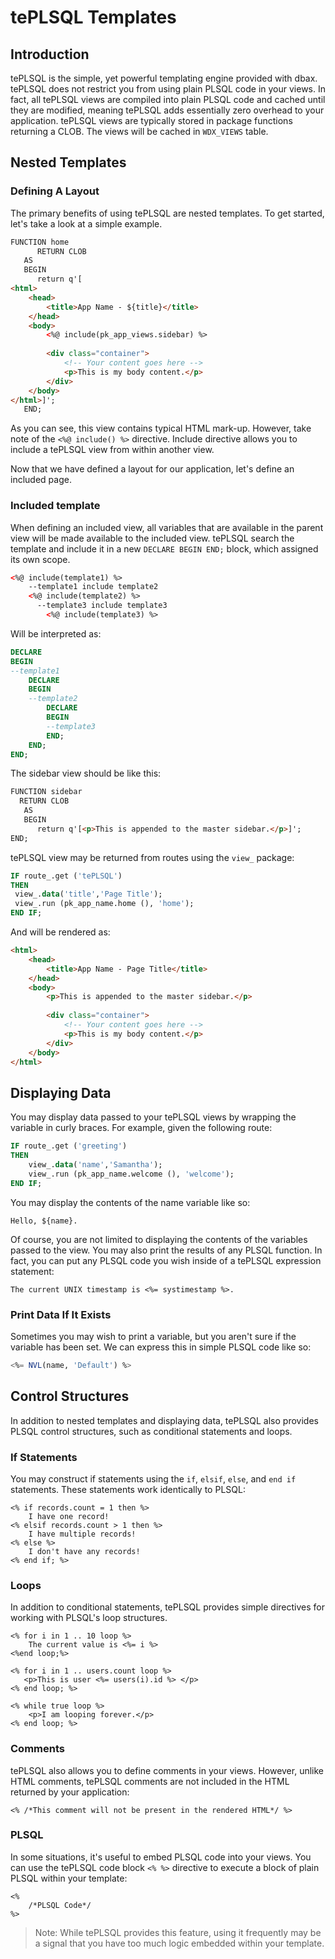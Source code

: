 # tePLSQL Templates

## Introduction

tePLSQL is the simple, yet powerful templating engine provided with dbax. tePLSQL does not restrict you from using plain PLSQL code in your views. In fact, all tePLSQL views are compiled into plain PLSQL code and cached until they are modified, meaning tePLSQL adds essentially zero overhead to your application. tePLSQL views are typically stored in package functions returning a CLOB. The views will be cached in `WDX_VIEWS` table.


## Nested Templates

### Defining A Layout

The primary benefits of using tePLSQL are nested templates. To get started, let's take a look at a simple example. 


```html
FUNCTION home
      RETURN CLOB
   AS
   BEGIN
      return q'[
<html>
    <head>
        <title>App Name - ${title}</title>
    </head>
    <body>
        <%@ include(pk_app_views.sidebar) %>
        
        <div class="container">
            <!-- Your content goes here -->
            <p>This is my body content.</p>
        </div>
    </body>
</html>]';      
   END;
```

As you can see, this view contains typical HTML mark-up. However, take note of the `<%@ include() %>` directive. Include directive allows you to include a tePLSQL view from within another view.

Now that we have defined a layout for our application, let's define an included page.


### Included template

When defining an included view, all variables that are available in the parent view will be made available to the included view. tePLSQL search the template and include it in a new `DECLARE BEGIN END;` block, which assigned its own scope.

```html
<%@ include(template1) %>
    --template1 include template2
    <%@ include(template2) %>    
      --template3 include template3
        <%@ include(template3) %>    
```

Will be interpreted as:

```sql
DECLARE
BEGIN
--template1
    DECLARE
    BEGIN  
    --template2  
        DECLARE
        BEGIN
        --template3
        END;    
    END;
END;
```

The sidebar view should be like this: 

```html
FUNCTION sidebar
  RETURN CLOB
   AS
   BEGIN   	  
      return q'[<p>This is appended to the master sidebar.</p>]';
END;
```


tePLSQL view may be returned from routes using the `view_` package:

```sql
IF route_.get ('tePLSQL')
THEN
 view_.data('title','Page Title');
 view_.run (pk_app_name.home (), 'home');
END IF;
```

And will be rendered as: 

```html
<html>
    <head>
        <title>App Name - Page Title</title>
    </head>
    <body>
        <p>This is appended to the master sidebar.</p>
        
        <div class="container">
            <!-- Your content goes here -->
            <p>This is my body content.</p>
        </div>
    </body>
</html>
```

## Displaying Data

You may display data passed to your tePLSQL views by wrapping the variable in curly braces. For example, given the following route:

```sql
IF route_.get ('greeting')
THEN
	view_.data('name','Samantha');
	view_.run (pk_app_name.welcome (), 'welcome');
END IF;
```


You may display the contents of the name variable like so:

```
Hello, ${name}.
```

Of course, you are not limited to displaying the contents of the variables passed to the view. You may also print the results of any PLSQL function. In fact, you can put any PLSQL code you wish inside of a tePLSQL expression statement:

```
The current UNIX timestamp is <%= systimestamp %>.
```


### Print Data If It Exists

Sometimes you may wish to print a variable, but you aren't sure if the variable has been set. We can express this in simple PLSQL code like so:

```sql
<%= NVL(name, 'Default') %>
```


## Control Structures

In addition to nested templates and displaying data, tePLSQL also provides PLSQL control structures, such as conditional statements and loops.

### If Statements

You may construct if statements using the `if`, `elsif`, `else`, and `end if` statements. These statements work identically to PLSQL:

```
<% if records.count = 1 then %>
    I have one record!
<% elsif records.count > 1 then %>
    I have multiple records!
<% else %>
    I don't have any records!
<% end if; %>
```

### Loops

In addition to conditional statements, tePLSQL provides simple directives for working with PLSQL's loop structures.

```
<% for i in 1 .. 10 loop %>
	The current value is <%= i %>
<%end loop;%>

<% for i in 1 .. users.count loop %>
   <p>This is user <%= users(i).id %> </p>
<% end loop; %>

<% while true loop %>
    <p>I am looping forever.</p>
<% end loop; %>
```

### Comments

tePLSQL also allows you to define comments in your views. However, unlike HTML comments, tePLSQL comments are not included in the HTML returned by your application:

```
<% /*This comment will not be present in the rendered HTML*/ %>
```


### PLSQL

In some situations, it's useful to embed PLSQL code into your views. You can use the tePLSQL code block `<% %>` directive to execute a block of plain PLSQL within your template:

```
<%
    /*PLSQL Code*/
%>
```

> Note: While tePLSQL provides this feature, using it frequently may be a signal that you have too much logic embedded within your template.



